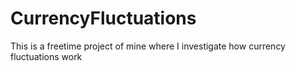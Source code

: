 # CurrencyFluctuations
This is a freetime project of mine where I investigate how currency fluctuations work
